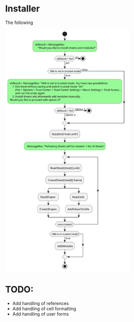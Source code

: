# Installer

The following 

<img src="./diagram.svg" width="400">

# TODO:
* Add handling of references
* Add handling of cell formatting
* Add handling of user forms